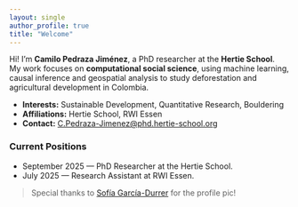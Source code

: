 ```yaml
---
layout: single
author_profile: true
title: "Welcome"
---
```


Hi! I’m **Camilo Pedraza Jiménez**, a PhD researcher at the **Hertie School**.  
My work focuses on **computational social science**, using machine learning, causal inference and geospatial analysis to study deforestation and agricultural development in Colombia.

- **Interests:** Sustainable Development, Quantitative Research, Bouldering
- **Affiliations:** Hertie School, RWI Essen
- **Contact:** C.Pedraza-Jimenez@phd.hertie-school.org

### Current Positions
- September 2025 — PhD Researcher at the Hertie School.
- July 2025 — Research Assistant at RWI Essen.

> Special thanks to [Sofía García-Durrer](https://www.linkedin.com/in/sofia-garcia-durrer/) for the profile pic!
